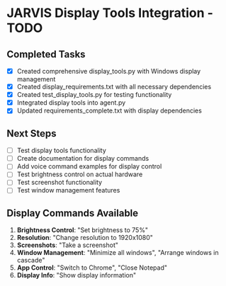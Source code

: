 # JARVIS Display Tools Integration - TODO

## Completed Tasks
- [x] Created comprehensive display_tools.py with Windows display management
- [x] Created display_requirements.txt with all necessary dependencies
- [x] Created test_display_tools.py for testing functionality
- [x] Integrated display tools into agent.py
- [x] Updated requirements_complete.txt with display dependencies

## Next Steps
- [ ] Test display tools functionality
- [ ] Create documentation for display commands
- [ ] Add voice command examples for display control
- [ ] Test brightness control on actual hardware
- [ ] Test screenshot functionality
- [ ] Test window management features

## Display Commands Available
1. **Brightness Control**: "Set brightness to 75%"
2. **Resolution**: "Change resolution to 1920x1080"
3. **Screenshots**: "Take a screenshot"
4. **Window Management**: "Minimize all windows", "Arrange windows in cascade"
5. **App Control**: "Switch to Chrome", "Close Notepad"
6. **Display Info**: "Show display information"
